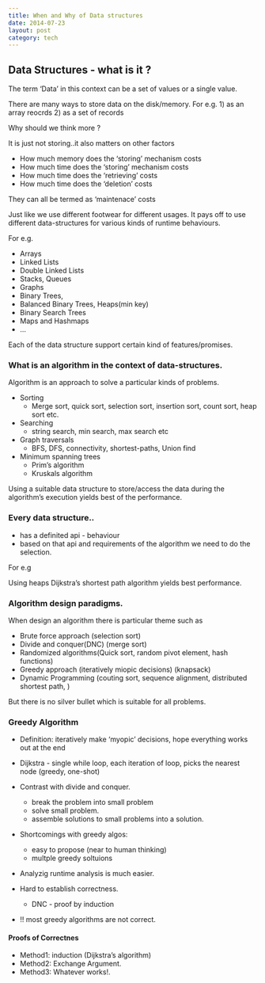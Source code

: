 ```yaml
---
title: When and Why of Data structures
date: 2014-07-23
layout: post
category: tech
---
```


## Data Structures - what is it ?

The term ‘Data’ in this context can be a set of values or a single value.

There are many ways to store data on the disk/memory.
For e.g. 
    1) as an array reocrds
    2) as a set of records

Why should we think more ?

It is just not storing..it also matters on other factors

* How much memory does the ‘storing’ mechanism costs
* How much time does the ‘storing’ mechanism costs
* How much time does the ‘retrieving’ costs
* How much time does the ‘deletion’ costs

They can all be termed as ‘maintenace’ costs

Just like we use different footwear for different usages.
It pays off to use different data-structures for various kinds of runtime behaviours.

For e.g.

* Arrays
* Linked Lists
* Double Linked Lists
* Stacks, Queues
* Graphs
* Binary Trees, 
* Balanced Binary Trees, Heaps(min key)
* Binary Search Trees
* Maps and Hashmaps
* ...

Each of the data structure support certain kind of features/promises.

### What is an algorithm in the context of data-structures.

Algorithm is an approach to solve a particular kinds of problems.

* Sorting
    * Merge sort, quick sort, selection sort, insertion sort, count sort, heap sort etc.
* Searching
    * string search, min search, max search etc
* Graph traversals
    * BFS, DFS, connectivity, shortest-paths,  Union find
* Minimum spanning trees
    * Prim’s algorithm
    * Kruskals algorithm

Using a suitable data structure to store/access the data during the algorithm’s execution yields
best of the performance.

### Every data structure..

* has a definited api - behaviour
* based on that api and requirements of the algorithm we need to do the selection.

For e.g

Using heaps Dijkstra’s shortest path algorithm yields best performance.

### Algorithm design paradigms.

When design an algorithm there is particular theme such as

* Brute force approach (selection sort)
* Divide and conquer(DNC) (merge sort)
* Randomized algorithms(Quick sort, random pivot element, hash functions)
* Greedy approach (iteratively miopic decisions) (knapsack)
* Dynamic Programming (couting sort, sequence alignment, distributed shortest path, )

But there is no silver bullet which is suitable for all problems.

### Greedy Algorithm

* Definition: iteratively make ‘myopic’ decisions, hope everything works out at the end
* Dijkstra - single while loop, each iteration of loop, picks the nearest node (greedy, one-shot)
* Contrast with divide and conquer.
    * break the problem into small problem
    * solve small problem.
    * assemble solutions to small problems into a solution.

* Shortcomings with greedy algos:
    * easy to propose (near to human thinking)
    * multple greedy soltuions
* Analyzig runtime analysis is much easier.
* Hard to establish correctness.
    * DNC - proof by induction

* !! most greedy algorithms are not correct.

#### Proofs of Correctnes

* Method1: induction (Dijkstra’s algorithm)
* Method2: Exchange Argument.
* Method3: Whatever works!.

